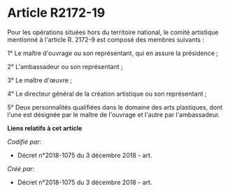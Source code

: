 # Article R2172-19

Pour les opérations situées hors du territoire national, le comité artistique mentionné à l'article R. 2172-9 est composé des
membres suivants :

1° Le maître d'ouvrage ou son représentant, qui en assure la présidence ;

2° L'ambassadeur ou son représentant ;

3° Le maître d'œuvre ;

4° Le directeur général de la création artistique ou son représentant ;

5° Deux personnalités qualifiées dans le domaine des arts plastiques, dont l'une est désignée par le maître de l'ouvrage et
l'autre par l'ambassadeur.

**Liens relatifs à cet article**

_Codifié par_:

  - Décret n°2018-1075 du 3 décembre 2018 - art.

_Créé par_:

  - Décret n°2018-1075 du 3 décembre 2018 - art.
